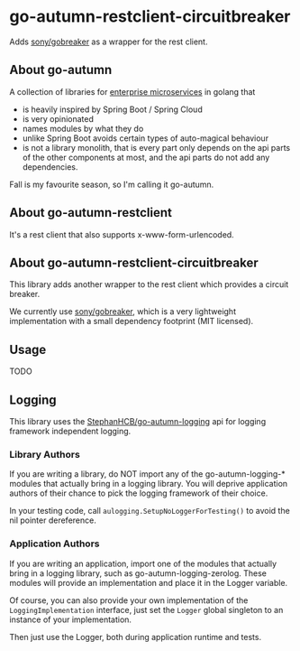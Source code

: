 # go-autumn-restclient-circuitbreaker

Adds [sony/gobreaker](https://github.com/sony/gobreaker) as a wrapper for the rest client. 

## About go-autumn

A collection of libraries for [enterprise microservices](https://github.com/StephanHCB/go-mailer-service/blob/master/README.md) in golang that
- is heavily inspired by Spring Boot / Spring Cloud
- is very opinionated
- names modules by what they do
- unlike Spring Boot avoids certain types of auto-magical behaviour
- is not a library monolith, that is every part only depends on the api parts of the other components
  at most, and the api parts do not add any dependencies.  

Fall is my favourite season, so I'm calling it go-autumn.

## About go-autumn-restclient

It's a rest client that also supports x-www-form-urlencoded.

## About go-autumn-restclient-circuitbreaker

This library adds another wrapper to the rest client which provides a circuit breaker.

We currently use [sony/gobreaker](https://github.com/sony/gobreaker), which is a very lightweight
implementation with a small dependency footprint (MIT licensed).

## Usage

TODO

## Logging

This library uses the [StephanHCB/go-autumn-logging](https://github.com/StephanHCB/go-autumn-logging) api for
logging framework independent logging.

### Library Authors

If you are writing a library, do NOT import any of the go-autumn-logging-* modules that actually bring in a logging library.
You will deprive application authors of their chance to pick the logging framework of their choice.

In your testing code, call `aulogging.SetupNoLoggerForTesting()` to avoid the nil pointer dereference.

### Application Authors

If you are writing an application, import one of the modules that actually bring in a logging library,
such as go-autumn-logging-zerolog. These modules will provide an implementation and place it in the Logger variable.

Of course, you can also provide your own implementation of the `LoggingImplementation` interface, just
set the `Logger` global singleton to an instance of your implementation.

Then just use the Logger, both during application runtime and tests.
